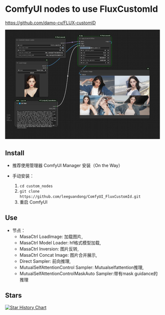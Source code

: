 # ComfyUI nodes to use FluxCustomId

https://github.com/damo-cv/FLUX-customID

![image](workflow.png)

## Install

- 推荐使用管理器 ComfyUI Manager 安装（On the Way）

- 手动安装：
    1. `cd custom_nodes`
    2. `git clone https://github.com/leeguandong/ComfyUI_FluxCustomId.git`
    3. 重启 ComfyUI

## Use

- 节点：
    - MasaCtrl LoadImage: 加载图片,
    - MasaCtrl Model Loader: hf格式模型加载,
    - MasaCtrl Inversion: 图片反转,
    - MasaCtrl Concat Image: 图片合并展示,
    - Direct Sampler: 前向推理,
    - MutualSelfAttentionControl Sampler: Mutualselfattention推理,
    - MutualSelfAttentionControlMaskAuto Sampler:带有mask guidance的推理


## Stars

[![Star History Chart](https://api.star-history.com/svg?repos=leeguandong/ComfyUI_MasaCtrl&type=Date)](https://star-history.com/#leeguandong/ComfyUI_MasaCtrl&Date)





